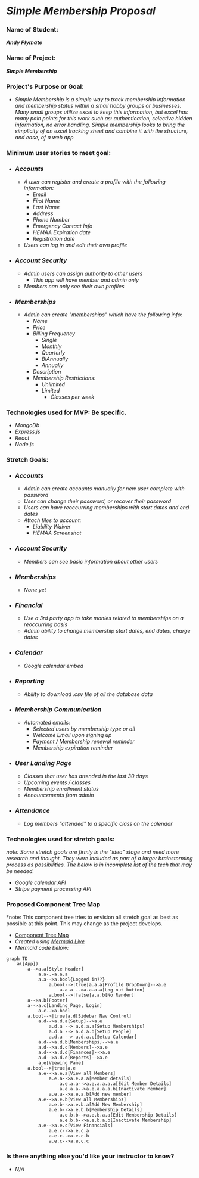# _Simple Membership Proposal_

### Name of Student: 
**_Andy Plymate_**

### Name of Project: 
**_Simple Membership_**

### Project's Purpose or Goal: 
* _Simple Membership is a simple way to track membership information and membership status within a small hobby groups or businesses. Many small groups utilize excel to keep this information, but excel has many pain points for this work such as: authentication, selective hidden information, no error handling. Simple membership looks to bring the simplicity of an excel tracking sheet and combine it with the structure, and ease, of a web app._

### Minimum user stories to meet goal: 
* ### _Accounts_
  * _A user can register and create a profile with the following information:_
    * _Email_
    * _First Name_
    * _Last Name_
    * _Address_
    * _Phone Number_
    * _Emergency Contact Info_
    * _HEMAA Expiration date_
    * _Registration date_
  * _Users can log in and edit their own profile_
  
* ### _Account Security_
  * _Admin users can assign authority to other users_
    * _This app will have member and admin only_
  * _Members can only see their own profiles_

* ### _Memberships_
  * _Admin can create "memberships" which have the following info:_
    * _Name_
    * _Price_
    * _Billing Frequency_
      * _Single_
      * _Monthly_
      * _Quarterly_
      * _BiAnnually_
      * _Annually_
    * _Description_
    * _Membership Restrictions:_
      * _Unlimited_
      * _Limited_
        * _Classes per week_

### Technologies used for MVP: Be specific. 
* _MongoDb_
* _Express.js_
* _React_
* _Node.js_

### Stretch Goals: 
* ### _Accounts_
  * _Admin can create accounts manually for new user complete with password_
  * _User can change their password, or recover their password_
  * _Users can have reoccurring memberships with start dates and end dates_
  * _Attach files to account:_
    * _Liability Waiver_
    * _HEMAA Screenshot_

* ### _Account Security_
  * _Members can see basic information about other users_

* ### _Memberships_
  * _None yet_

* ### _Financial_
  * _Use a 3rd party app to take monies related to memberships on a reoccurring basis_
  * _Admin ability to change membership start dates, end dates, charge dates_

* ### _Calendar_
  * _Google calendar embed_

* ### _Reporting_
  * _Ability to download .csv file of all the database data_

* ### _Membership Communication_
  * _Automated emails:_
    * _Selected users by membership type or all_
    * _Welcome Email upon signing up_
    * _Payment / Membership renewal reminder_
    * _Membership expiration reminder_

* ### _User Landing Page_
  * _Classes that user has attended in the last 30 days_
  * _Upcoming events / classes_
  * _Membership enrollment status_
  * _Announcements from admin_

* ### _Attendance_
  * _Log members "attended" to a specific class on the calendar_

### Technologies used for stretch goals: 
*note: Some stretch goals are firmly in the "idea" stage and need more research and thought. They were included as part of a larger brainstorming process as possibilities. The below is in incomplete list of the tech that may be needed.*
* _Google calendar API_
* _Stripe payment processing API_

### Proposed Component Tree Map
*note: This component tree tries to envision all stretch goal as best as possible at this point. This may change as the project develops.
* [Component Tree Map](./front-end/public/mermaid-diagram-20220429162821.png)
* _Created using [Mermaid Live](mermaid.live)_
* _Mermaid code below:_
```
graph TD
    a([App]) 
        a-->a.a[Style Header]
            a.a-.-a.a.a
            a.a-->a.bool{Logged in??}
                a.bool-->|true|a.a.a[Profile DropDown]-->a.e
                    a.a.a -->a.a.a.a[Log out button]
                a.bool-->|false|a.a.b[No Render]
        a-->a.b[Footer]
        a-->a.c[Landing Page, Login]
            a.c-->a.bool
        a.bool-->|true|a.d[Sidebar Nav Control]
            a.d-->a.d.a[Setup]-->a.e
                a.d.a --> a.d.a.a[Setup Memberships]
                a.d.a --> a.d.a.b[Setup People]
                a.d.a --> a.d.a.c[Setup Calendar]
            a.d-->a.d.b[Memberships]-->a.e
            a.d-->a.d.c[Members]-->a.e
            a.d-->a.d.d[Finances]-->a.e
            a.d-->a.d.e[Reports]-->a.e
            a.e[Viewing Pane]
        a.bool-->|true|a.e
            a.e-->a.e.a[View all Members]
                a.e.a-->a.e.a.a[Member details]
                    a.e.a.a-->a.e.a.a.a.a[Edit Member Details]
                    a.e.a.a-->a.e.a.a.a.b[Inactivate Member]
                a.e.a-->a.e.a.b[Add new member]
            a.e-->a.e.b[View all Memberships]
                a.e.b-->a.e.b.a[Add New Membership]
                a.e.b-->a.e.b.b[Membership Details]
                    a.e.b.b-->a.e.b.a.a[Edit Membership Details]
                    a.e.b.b-->a.e.b.a.b[Inactivate Membership]
            a.e-->a.e.c[View Financials]
                a.e.c-->a.e.c.a
                a.e.c-->a.e.c.b
                a.e.c-->a.e.c.c
```
### Is there anything else you'd like your instructor to know?
* _N/A_